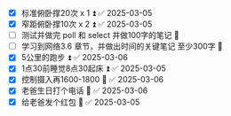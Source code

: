 - [x] 标准俯卧撑20次 x 1 ⏫ ✅ 2025-03-05
- [x] 窄距俯卧撑10次 x 2 ⏫ ✅ 2025-03-05
- [ ] 测试并做完 poll 和 select 并做100字的笔记 🔺
- [ ] 学习到网络3.6 章节，并做出时间的关键笔记 至少300字 🔺
- [x] 5公里的跑步 ⏫ ✅ 2025-03-06
- [x] 1点30前睡觉8点30起床 ⏫ ✅ 2025-03-05
- [x] 控制摄入再1600-1800 🔽 ✅ 2025-03-06
- [x] 老爸生日打个电话 🔺 ✅ 2025-03-06
- [x] 给老爸发个红包 🔺 ✅ 2025-03-05